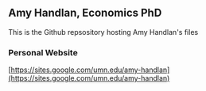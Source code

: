 ## Amy Handlan, Economics PhD
This is the Github repsository hosting Amy Handlan's files

### Personal Website
[https://sites.google.com/umn.edu/amy-handlan](https://sites.google.com/umn.edu/amy-handlan)
